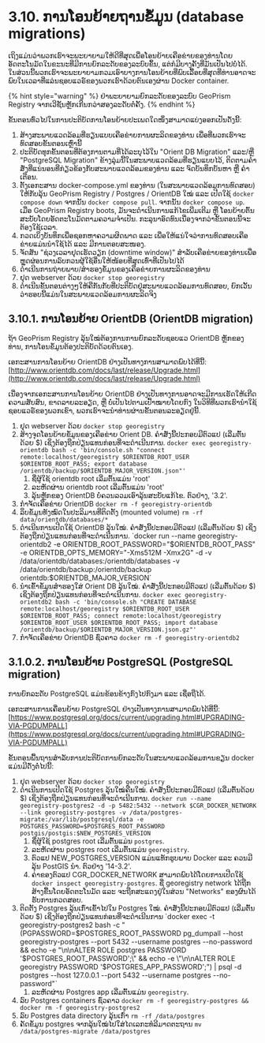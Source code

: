 # 3.10. ການໂອນຍ້າຍຖານຂໍ້ມູນ (database migrations)

ເຖິງແມ່ນວ່າພວກເຮົາຈະພະຍາຍາມໃຫ້ດີທີ່ສຸດເພື່ອໂອນຍ້າຍເຄືອຂ່າຍຂອງທ່ານໂດຍອັດຕະໂນມັດໃນຂະນະທີ່ມີການຍົກລະດັບຂອງລະບົບຂຶ້ນ, ແຕ່ກໍມີບາງຄັ້ງທີ່ມັນເປັນໄປບໍ່ໄດ້. ໃນສ່ວນນີ້ພວກເຮົາຈະພະຍາຍາມກວມເອົາບາງການໂອນຍ້າຍທີ່ພົບເລື້ອຍທີ່ສຸດທີ່ທ່ານອາດຈະພົບໃນເວລາທີ່ແລ່ນຊອບແວຣ໌ຂອງພວກເຮົາດ້ວຍຕົນເອງຜ່ານ Docker container.

{% hint style="warning" %}
ຢ່າພະຍາຍາມຍົກລະດັບຂອງລະບົບ GeoPrism Registry ຈາກເວີຊັ້ນຫຼັກເກີນກວ່າສອງລະດັບຕໍ່ຄັ້ງ.
{% endhint %}

ຂັ້ນຕອນທົ່ວໄປໃນການປະຕິບັດການໂອນຍ້າຍປະເພດໃດໜຶ່ງສາມາດແບ່ງອອກເປັນດັ່ງນີ້:

1. ສ້າງສະພາບແວດລ້ອມທີ່ຮຽນແບບເຄືອຂ່າຍການຜະລິດຂອງທ່ານ ເພື່ອທີ່ພວກເຮົາຈະທົດສອບຂັ້ນຕອນເຫຼົ່ານີ້
2. ປະຕິບັດທຸກຂັ້ນຕອນທີ່ຕ້ອງການຕາມທີ່ໄດ້ລະບຸໄວ້ໃນ "Orient DB Migration" ແລະ/ຫຼື "PostgreSQL Migration" ຂ້າງລຸ່ມນີ້ໃນສະພາບແວດລ້ອມທີ່ຮຽນແບບໄວ້, ຕິດຕາມຄໍາສັ່ງທີ່ແນ່ນອນທີ່ກ່ຽວຂ້ອງກັບສະພາບແວດລ້ອມຂອງທ່ານ ແລະ ຈົດບັນທຶກບັນຫາ ຫຼື ຄຳເຕືອນ.
3. ຕັ້ງເອກະສານ docker-compose.yml ຂອງທ່ານ (ໃນສະພາບແວດລ້ອມການທົດສອບ) ໃຫ້ກັບລຸ້ນ GeoPrism Registry / Postgres / OrientDB ໃໝ່ ແລະ ເປີດໃຊ້ `docker compose down` ຈາກນັ້ນ `docker compose pull`. ຈາກນັ້ນ `docker compose up`. ເມື່ອ GeoPrism Registry boots, ມັນຈະດໍາເນີນການແກ້ໄຂເພີ່ມເຕີມ ຫຼື ໂອນຍ້າຍຕົ້ນສະບັບໂດຍອັດຕະໂນມັດຕາມຄວາມຈໍາເປັນ. ກະລຸນາອົດທົນເນື່ອງຈາກວ່າຂັ້ນຕອນນີ້ຈະຕ້ອງໃຊ້ເວລາ.
4. ກວດເບິ່ງບັນທຶກເພື່ອຊອກຫາຄວາມຜິດພາດ ແລະ ເພື່ອໃຫ້ແນ່ໃຈວ່າການທົດສອບເຄືອຂ່າຍແມ່ນນຳໃຊ້ໄດ້ ແລະ ມີການຕອບສະໜອງ.
5. ຈັດສັນ "ຊ່ວງເວລາຢຸດເຮັດວຽກ (downtime window)" ສໍາລັບເຄືອຂ່າຍຂອງທ່ານເພື່ອຫຼຸດຜ່ອນການລົບກວນຜູ້ໃຊ້ອື່ນໃຫ້ໜ້ອຍທີ່ສຸດເທົ່າທີ່ເປັນໄປໄດ້
6. ດຳເນີນການຖ່າຍພາບ/ສໍາຮອງຂໍ້ມູນຂອງເຄືອຂ່າຍການຜະລິດຂອງທ່ານ
7. ຢຸດ webserver ດ້ວຍ `docker stop georegistry`
8. ດຳເນີນຂັ້ນຕອນຕ່າງໆໃຫ້ຄືກັນກັບທີ່ປະຕິບັດຢູ່ສະພາບແວດລ້ອມການທົດສອບ, ຍົກເວັ້ນວ່າຮອບນີ້ແມ່ນໃນສະພາບແວດລ້ອມການຜະລິດຈິງ

## 3.10.1. ການໂອນຍ້າຍ OrientDB (OrientDB migration)

ຖ້າ GeoPrism Registry ລຸ້ນໃໝ່ຕ້ອງການການຍົກລະດັບຊອບແວ OrientDB ຫຼັກຂອງທ່ານ, ການໂອນຂໍ້ມູນຕ້ອງປະຕິບັດດ້ວຍຕົນເອງ.

ເອກະສານການໂອນຍ້າຍ OrientDB ຢ່າງເປັນທາງການສາມາດພົບໄດ້ທີ່ນີ້: [http://www.orientdb.com/docs/last/release/Upgrade.html](http://www.orientdb.com/docs/last/release/Upgrade.html)

ເນື່ອງຈາກເອກະສານການໂອນຍ້າຍ OrientDB ຢ່າງເປັນທາງການອາດຈະມີການເຮັດໃຫ້ເກີດຄວາມສັບສົນ, ຂາດລາຍລະອຽດ, ຫຼື ບໍ່ເປັນໄປຕາມເປົ້າໝາຍໂດຍກົງ ໃນວິທີທີ່ພວກເຮົານຳໃຊ້ຊອບແວຣ໌ຂອງພວກເຂົາ, ພວກເຮົາຈະນໍາທ່ານຜ່ານຂັ້ນຕອນລະອຽດຢູ່ນີ້.

1. ຢຸດ webserver ດ້ວຍ `docker stop georegistry`
2. ສ້າງຈຸດໂອນຍ້າຍຂໍ້ມູນຂອງເຄືອຂ່າຍ Orient DB. ຄໍາສັ່ງນີ້ປະກອບມີຕົວແປ (ເລີ່ມຕົ້ນດ້ວຍ $) ເຊິ່ງຕ້ອງຖືກປ່ຽນແທນກ່ອນທີ່ຈະດໍາເນີນການ. `docker exec georegistry-orientdb bash -c 'bin/console.sh "connect remote:localhost/georegistry $ORIENTDB_ROOT_USER $ORIENTDB_ROOT_PASS; export database /orientdb/backup/$ORIENTDB_MAJOR_VERSION.json"'`
   1. &#x20;ຊື່ຜູ້ໃຊ້ orientdb root ເລີ່ມຕົ້ນແມ່ນ 'root'
   2. &#x20;ລະຫັດຜ່ານ orientdb root ເລີ່ມຕົ້ນແມ່ນ 'root'
   3. ລຸ້ນຫຼັກຂອງ OrientDB ບໍ່ຄວນລວມເອົາລຸ້ນສະບັບແກ້ໄຂ. ຕົວຢ່າງ, '3.2'.
3. ກຳຈັດເຄືອຂ່າຍ OrientDB `docker rm -f georegistry-orientdb`
4. ລຶບຂໍ້ມູນທັງໝົດໃນປະລິມານທີ່ຕິດຕັ້ງ (mounted volume) `rm -rf data/orientdb/databases/*`
5. ດຳເນີນການເປີດໃຊ້ OrientDB ລຸ້ນໃໝ່. ຄໍາສັ່ງນີ້ປະກອບມີຕົວແປ (ເລີ່ມຕົ້ນດ້ວຍ $) ເຊິ່ງຕ້ອງຖືກປ່ຽນແທນກ່ອນທີ່ຈະດໍາເນີນການ. `docker run --name georegistry-orientdb2 -e ORIENTDB_ROOT_PASSWORD="$ORIENTDB_ROOT_PASS" -e ORIENTDB_OPTS_MEMORY="-Xms512M -Xmx2G" -d -v /data/orientdb/databases:/orientdb/databases -v /data/orientdb/backup:/orientdb/backup orientdb:$ORIENTDB_MAJOR_VERSION`
6. ນຳເຂົ້າຂໍ້ມູນສຳຮອງໃສ່ Orient DB ລຸ້ນໃໝ່. ຄໍາສັ່ງນີ້ປະກອບມີຕົວແປ (ເລີ່ມຕົ້ນດ້ວຍ $) ເຊິ່ງຕ້ອງຖືກປ່ຽນແທນກ່ອນທີ່ຈະດໍາເນີນການ. `docker exec georegistry-orientdb2 bash -c 'bin/console.sh "CREATE DATABASE remote:localhost/georegistry $ORIENTDB_ROOT_USER $ORIENTDB_ROOT_PASS; connect remote:localhost/georegistry $ORIENTDB_ROOT_USER $ORIENTDB_ROOT_PASS; import database /orientdb/backup/$ORIENTDB_MAJOR_VERSION.json.gz"'`
7. ກຳຈັດເຄືອຂ່າຍ OrientDB ຊົ່ວຄາວ `docker rm -f georegistry-orientdb2`

## 3.1.0.2. ການໂອນຍ້າຍ PostgreSQL (PostgreSQL migration)

ການຍົກລະດັບ PostgreSQL ແມ່ນຂ້ອນຂ້າງກົງໄປກົງມາ ແລະ ເຊື່ອຖືໄດ້.

ເອກະສານການເຄື່ອນຍ້າຍ PostgreSQL ຢ່າງເປັນທາງການສາມາດພົບໄດ້ທີ່ນີ້: [https://www.postgresql.org/docs/current/upgrading.html#UPGRADING-VIA-PGDUMPALL](https://www.postgresql.org/docs/current/upgrading.html#UPGRADING-VIA-PGDUMPALL)

ຂັ້ນຕອນພື້ນຖານສໍາລັບການປະຕິບັດການຍົກລະດັບໃນສະພາບແວດລ້ອມການຂຽນ docker ແມ່ນມີດັ່ງຕໍ່ໄປນີ້:

1. ຢຸດ webserver ດ້ວຍ `docker stop georegistry`
2. ດໍາເນີນການເປີດໃຊ້ Postgres ລຸ້ນໃໝ່ຄືນໃໝ່. ຄໍາສັ່ງນີ້ປະກອບມີຕົວແປ (ເລີ່ມຕົ້ນດ້ວຍ $) ເຊິ່ງຕ້ອງຖືກປ່ຽນແທນກ່ອນທີ່ຈະດໍາເນີນການ. `docker run --name georegistry-postgres2 -d -p 5482:5432 --network $CGR_DOCKER_NETWORK --link georegistry-postgres -v /data/postgres-migrate:/var/lib/postgresql/data -e POSTGRES_PASSWORD=$POSTGRES_ROOT_PASSWORD postgis/postgis:$NEW_POSTGRES_VERSION`
   1. ຊື່ຜູ້ໃຊ້ postgres root ເລີ່ມຕົ້ນແມ່ນ `postgres`.
   2. ລະຫັດຜ່ານ postgres root ເລີ່ມຕົ້ນແມ່ນ `georegistry`.
   3. ຕົວແປ NEW\_POSTGRES\_VERSION ແມ່ນແທັກຮູບພາບ Docker ແລະ ຄວນມີລຸ້ນ PostGIS ນຳ. ຕົວຢ່າງ '14-3.2'.
   4. ຄ່າຂອງຕົວແປ CGR\_DOCKER\_NETWORK ສາມາດພົບໄດ້ໂດຍການເປີດໃຊ້ `docker inspect georegistry-postgres`. ຊື່ georegistry network ໄດ້ຖືກສ້າງຂື້ນໂດຍອັດຕະໂນມັດ ແລະ ຈະຖືກສະແດງຢູ່ໃນສ່ວນ "Networks" ຂອງຜົນໄດ້ຮັບການກວດສອບ.
3. ຕິດຕັ້ງ Postgres ລຸ້ນເກົ່າເຂົ້າໄປໃນ Postgres ໃໝ່. ຄໍາສັ່ງນີ້ປະກອບມີຕົວແປ (ເລີ່ມຕົ້ນດ້ວຍ $) ເຊິ່ງຕ້ອງຖືກປ່ຽນແທນກ່ອນທີ່ຈະດໍາເນີນການ `docker exec -t georegistry-postgres2 bash -c "(PGPASSWORD=$POSTGRES_ROOT_PASSWORD pg_dumpall --host georegistry-postgres --port 5432 --username postgres --no-password && echo -e \"\n\nALTER ROLE postgres PASSWORD '$POSTGRES_ROOT_PASSWORD';\" && echo -e \"\n\nALTER ROLE georegistry PASSWORD '$POSTGRES_APP_PASSWORD';\") | psql -d postgres --host 127.0.0.1 --port 5432 --username postgres --no-password"`
   1. ລະຫັດຜ່ານ Postgres app ເລີ່ມຕົ້ນແມ່ນ `georegistry`.
4. ລົບ Postgres containers ຊົ່ວຄາວ `docker rm -f georegistry-postgres && docker rm -f georegistry-postgres2`
5. ລົບ Postgres data directory ລຸ້ນເກົ່າ `rm -rf /data/postgres`
6. ຄັດຂໍ້ມູນ postgres ຈາກລຸ້ນໃໝ່ໄປໃສ່ໄດເລກະທໍລີມາດຕະຖານ `mv /data/postgres-migrate /data/postgres`
